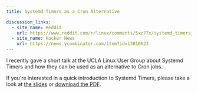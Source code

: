 ```yaml
---
title: Systemd Timers as a Cron Alternative

discussion_links:
  - site_name: Reddit
    url: https://www.reddit.com/r/linux/comments/5xz77x/systemd_timers_as_a_cron_alternative/
  - site_name: Hacker News
    url: https://news.ycombinator.com/item?id=13810623
---
```


I recently gave a short talk at the UCLA Linux User Group
about Systemd Timers and how they can be used as an alternative
to Cron jobs.

If you're interested in a quick introduction to Systemd Timers,
please take a look at
[the slides](https://jamesbvaughan.github.io/systemd-timers-presentation)
or
<a href="{{ site.url }}/assets/systemd-timers.pdf" target="_blank">
download the PDF</a>.
